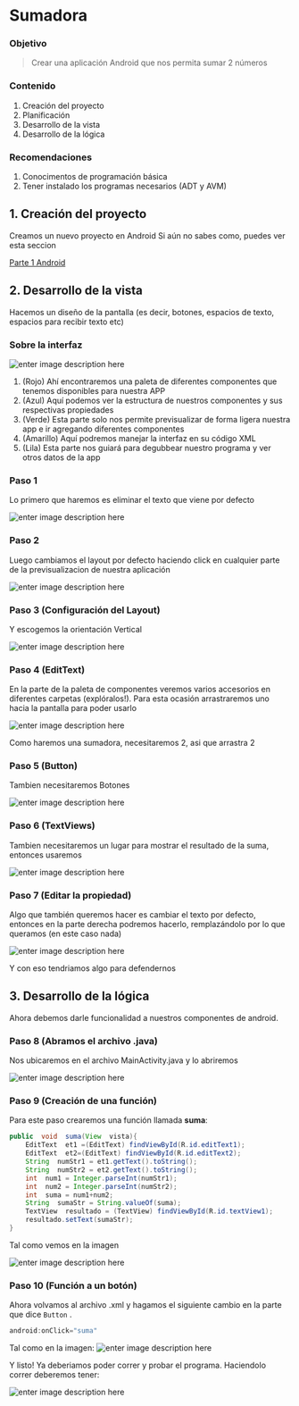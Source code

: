 # Sumadora

### Objetivo
> Crear una aplicación Android que nos permita sumar 2 números

### Contenido
1. Creación del proyecto
2. Planificación
3. Desarrollo de la vista
4. Desarrollo de la lógica

### Recomendaciones
1. Conocimentos de programación básica
2. Tener instalado los programas necesarios (ADT y AVM)


## 1. Creación del proyecto
Creamos un nuevo proyecto en Android
Si aún no sabes como, puedes ver esta seccion

[Parte 1 Android](https://enfocate.tech/android/and01)

## 2. Desarrollo de la vista
Hacemos un diseño de la pantalla (es decir, botones, espacios de texto, espacios para recibir texto etc)


### Sobre la interfaz


![enter image description here](https://github.com/doneber/POO/blob/master/Resources/clase02/estructura01.jpg?raw=true)


1. (Rojo) Ahí encontraremos una paleta de diferentes componentes que tenemos disponibles para nuestra APP
2. (Azul) Aquí podemos ver la estructura de nuestros componentes y sus respectivas propiedades
3. (Verde) Esta parte solo nos permite previsualizar de forma ligera nuestra app e ir agregando diferentes componentes
4. (Amarillo) Aquí podremos manejar la interfaz en su código XML
5. (Lila) Esta parte nos guiará para degubbear nuestro programa y ver otros datos de la app


### Paso 1

Lo primero que haremos es eliminar el texto que viene por defecto



![enter image description here](https://github.com/doneber/POO/blob/master/Resources/clase02/paso01.jpg?raw=true)



### Paso 2


Luego cambiamos el layout por defecto haciendo click en cualquier parte de la previsualizacion de nuestra aplicación


![enter image description here](https://raw.githubusercontent.com/doneber/POO/master/Resources/clase02/paso02.jpg)


### Paso 3 (Configuración del Layout)


Y escogemos la orientación Vertical


![enter image description here](https://raw.githubusercontent.com/doneber/POO/master/Resources/clase02/paso03.jpg)


### Paso 4 (EditText)


En la parte de la paleta de componentes veremos varios accesorios en diferentes carpetas (explóralos!). Para esta ocasión arrastraremos uno hacia la pantalla para poder usarlo


![enter image description here](https://raw.githubusercontent.com/doneber/POO/master/Resources/clase02/paso04.jpg)


Como haremos una sumadora, necesitaremos 2, asi que arrastra 2

### Paso 5 (Button)

Tambien necesitaremos Botones


![enter image description here](https://raw.githubusercontent.com/doneber/POO/master/Resources/clase02/paso05.jpg)


### Paso 6 (TextViews)


Tambien necesitaremos un lugar para mostrar el resultado de la suma, entonces usaremos 


![enter image description here](https://raw.githubusercontent.com/doneber/POO/master/Resources/clase02/paso06.jpg)



### Paso 7 (Editar la propiedad)


Algo que también queremos hacer es cambiar el texto por defecto, entonces en la parte derecha podremos hacerlo, remplazándolo por lo que queramos (en este caso nada)


![enter image description here](https://raw.githubusercontent.com/doneber/POO/master/Resources/clase02/paso07.jpg)



Y con eso tendriamos algo para defendernos
## 3. Desarrollo de la lógica
Ahora debemos darle funcionalidad a nuestros componentes de android.
### Paso 8 (Abramos el archivo .java)
Nos ubicaremos en el archivo MainActivity.java y lo abriremos


![enter image description here](https://raw.githubusercontent.com/doneber/POO/master/Resources/clase02/paso08.jpg)


### Paso 9 (Creación de una función)


Para este paso crearemos una función llamada **suma**:
```java
public  void  suma(View  vista){
    EditText  et1 =(EditText) findViewById(R.id.editText1);
    EditText  et2=(EditText) findViewById(R.id.editText2);
    String  numStr1 = et1.getText().toString();
    String  numStr2 = et2.getText().toString();
    int  num1 = Integer.parseInt(numStr1);
    int  num2 = Integer.parseInt(numStr2);
    int  suma = num1+num2;
    String  sumaStr = String.valueOf(suma);
    TextView  resultado = (TextView) findViewById(R.id.textView1);
    resultado.setText(sumaStr);
}
```


Tal como vemos en la imagen


![enter image description here](https://raw.githubusercontent.com/doneber/POO/master/Resources/clase02/paso09.jpg)


### Paso 10 (Función a un botón)


Ahora volvamos al archivo .xml y hagamos el siguiente cambio en la parte que dice `Button` .

```java
android:onClick="suma"
```


Tal como en la imagen:
![enter image description here](https://raw.githubusercontent.com/doneber/POO/master/Resources/clase02/paso10.jpg)



Y listo!
Ya deberiamos poder correr y probar el programa.
Haciendolo correr deberemos tener:


![enter image description here](https://raw.githubusercontent.com/doneber/POO/master/Resources/clase02/paso11.jpg)